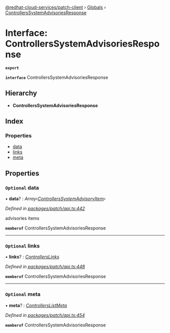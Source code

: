 [@redhat-cloud-services/patch-client](../README.md) › [Globals](../globals.md) › [ControllersSystemAdvisoriesResponse](controllerssystemadvisoriesresponse.md)

# Interface: ControllersSystemAdvisoriesResponse

**`export`** 

**`interface`** ControllersSystemAdvisoriesResponse

## Hierarchy

* **ControllersSystemAdvisoriesResponse**

## Index

### Properties

* [data](controllerssystemadvisoriesresponse.md#optional-data)
* [links](controllerssystemadvisoriesresponse.md#optional-links)
* [meta](controllerssystemadvisoriesresponse.md#optional-meta)

## Properties

### `Optional` data

• **data**? : *Array‹[ControllersSystemAdvisoryItem](controllerssystemadvisoryitem.md)›*

*Defined in [packages/patch/api.ts:442](https://github.com/RedHatInsights/javascript-clients/blob/5a7659a/packages/patch/api.ts#L442)*

advisories items

**`memberof`** ControllersSystemAdvisoriesResponse

___

### `Optional` links

• **links**? : *[ControllersLinks](controllerslinks.md)*

*Defined in [packages/patch/api.ts:448](https://github.com/RedHatInsights/javascript-clients/blob/5a7659a/packages/patch/api.ts#L448)*

**`memberof`** ControllersSystemAdvisoriesResponse

___

### `Optional` meta

• **meta**? : *[ControllersListMeta](controllerslistmeta.md)*

*Defined in [packages/patch/api.ts:454](https://github.com/RedHatInsights/javascript-clients/blob/5a7659a/packages/patch/api.ts#L454)*

**`memberof`** ControllersSystemAdvisoriesResponse

